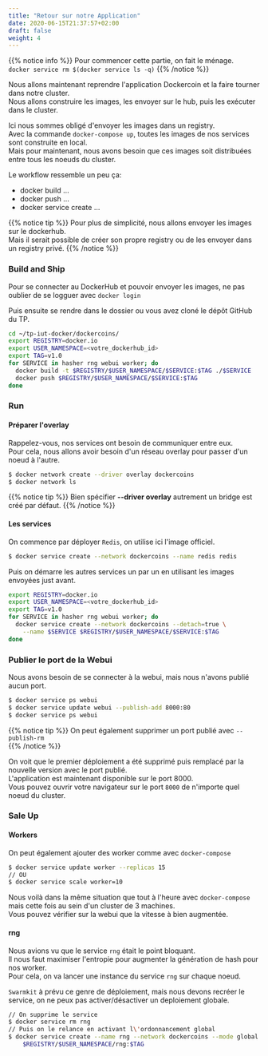 ```yaml
---
title: "Retour sur notre Application"
date: 2020-06-15T21:37:57+02:00
draft: false
weight: 4
---
```

{{% notice info %}}
Pour commencer cette partie, on fait le ménage.  
`docker service rm $(docker service ls -q)`
{{% /notice %}}

Nous allons maintenant reprendre l'application Dockercoin et la faire tourner dans notre cluster.  
Nous allons construire les images, les envoyer sur le hub, puis les exécuter dans le cluster.  


Ici nous sommes obligé d'envoyer les images dans un registry.  
Avec la commande `docker-compose up`, toutes les images de nos services sont construite en local.  
Mais pour maintenant, nous avons besoin que ces images soit distribuées entre tous les noeuds du cluster.  

Le workflow ressemble un peu ça:  
* docker build ...  
* docker push ...  
* docker service create ...  

{{% notice tip %}}
Pour plus de simplicité, nous allons envoyer les images sur le dockerhub.  
Mais il serait possible de créer son propre registry ou de les envoyer dans un registry privé.
{{% /notice %}}


### Build and Ship

Pour se connecter au DockerHub et pouvoir envoyer les images, ne pas oublier de se logguer avec `docker login`  

Puis ensuite se rendre dans le dossier ou vous avez cloné le dépôt GitHub du TP.
```bash
cd ~/tp-iut-docker/dockercoins/
export REGISTRY=docker.io
export USER_NAMESPACE=<votre_dockerhub_id>
export TAG=v1.0
for SERVICE in hasher rng webui worker; do
  docker build -t $REGISTRY/$USER_NAMESPACE/$SERVICE:$TAG ./$SERVICE
  docker push $REGISTRY/$USER_NAMESPACE/$SERVICE:$TAG
done
```  

### Run

#### Préparer l'overlay
Rappelez-vous, nos services ont besoin de communiquer entre eux.  
Pour cela, nous allons avoir besoin d'un réseau overlay pour passer d'un noeud à l'autre.  

```bash
$ docker network create --driver overlay dockercoins  
$ docker network ls
```
{{% notice tip %}}
Bien spécifier **--driver overlay** autrement un bridge est créé par défaut.
{{% /notice %}}

#### Les services
On commence par déployer `Redis`, on utilise ici l'image officiel.  
```bash
$ docker service create --network dockercoins --name redis redis
```  

Puis on démarre les autres services un par un en utilisant les images envoyées just avant.  
```bash
export REGISTRY=docker.io
export USER_NAMESPACE=<votre_dockerhub_id>
export TAG=v1.0
for SERVICE in hasher rng webui worker; do
  docker service create --network dockercoins --detach=true \
    --name $SERVICE $REGISTRY/$USER_NAMESPACE/$SERVICE:$TAG
done
```  

### Publier le port de la Webui  

Nous avons besoin de se connecter à la webui, mais nous n'avons publié aucun port.  
```bash
$ docker service ps webui
$ docker service update webui --publish-add 8000:80
$ docker service ps webui
```
{{% notice tip %}}
On peut également supprimer un port publié avec `--publish-rm`  
{{% /notice %}}

On voit que le premier déploiement a été supprimé puis remplacé par la nouvelle version avec le port publié.  
L'application est maintenant disponible sur le port 8000.  
Vous pouvez ouvrir votre navigateur sur le port `8000` de n'importe quel noeud du cluster.  

### Sale Up
#### Workers

On peut également ajouter des worker comme avec `docker-compose`
```bash
$ docker service update worker --replicas 15
// OU
$ docker service scale worker=10
```

Nous voilà dans la même situation que tout à l'heure avec `docker-compose` mais cette fois au sein d'un cluster de 3 machines.  
Vous pouvez vérifier sur la webui que la vitesse à bien augmentée.  

#### rng
Nous avions vu que le service `rng` était le point bloquant.  
Il nous faut maximiser l'entropie pour augmenter la génération de hash pour nos worker.  
Pour cela, on va lancer une instance du service `rng` sur chaque noeud.  

`Swarmkit` à prévu ce genre de déploiement, mais nous devons recréer le service, on ne peux pas activer/désactiver un deploiement globale.  

```bash
// On supprime le service
$ docker service rm rng
// Puis on le relance en activant l\'ordonnancement global
$ docker service create --name rng --network dockercoins --mode global \
    $REGISTRY/$USER_NAMESPACE/rng:$TAG
```  
